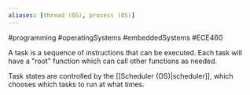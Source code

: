```yaml
---
aliases: [thread (OS), process (OS)]
---
```

#programming #operatingSystems #embeddedSystems #ECE460 

A task is a sequence of instructions that can be executed. Each task will have a "root" function which can call other functions as needed. 

Task states are controlled by the [[Scheduler (OS)|scheduler]], which chooses which tasks to run at what times.